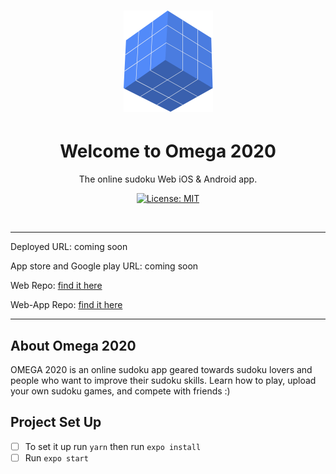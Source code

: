 <h1 align="center"><img src="assets/omega-logo.png" /></h1>

<h1 align="center">Welcome to Omega 2020</h1>
<p align="center">The online sudoku Web iOS & Android app.</p>

<p align="center">

<a aria-label="Omega-Expo is free to use" href="https://github.com/JessicaDosseh/Omega-Expo/blob/master/LICENSE" target="_blank">
    <img alt="License: MIT" src="https://img.shields.io/badge/License-MIT-success.svg?style=flat-square&color=33CC12" target="_blank" />
  </a>

</p>
<br>

---

Deployed URL: coming soon 

App store and Google play URL: coming soon

Web Repo: [find it here](https://github.com/JessicaDosseh/Omega-Web-App.git)  

Web-App Repo: [find it here](https://github.com/JessicaDosseh/Omega-Expo.git) 

---

## About Omega 2020

OMEGA 2020 is an online sudoku app geared towards sudoku lovers and people who want to improve their sudoku skills.
Learn how to play, upload your own sudoku games, and compete with friends :)

## Project Set Up
 
- [ ] To set it up run `yarn` then run `expo install`
- [ ] Run `expo start` 
